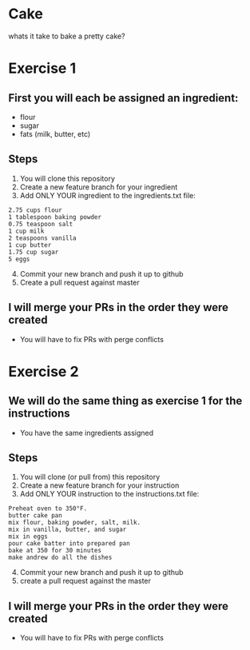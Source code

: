 # Cake
whats it take to bake a pretty cake?

# Exercise 1
## First you will each be assigned an ingredient:
* flour
* sugar
* fats (milk, butter, etc)
## Steps
1) You will clone this repository
2) Create a new feature branch for your ingredient
3) Add ONLY YOUR ingredient to the ingredients.txt file:
```
2.75 cups flour
1 tablespoon baking powder
0.75 teaspoon salt
1 cup milk
2 teaspoons vanilla
1 cup butter
1.75 cup sugar
5 eggs
```
4) Commit your new branch and push it up to github
5) Create a pull request against master
## I will merge your PRs in the order they were created
* You will have to fix PRs with perge conflicts

# Exercise 2
## We will do the same thing as exercise 1 for the instructions
* You have the same ingredients assigned
## Steps
1) You will clone (or pull from) this repository
2) Create a new feature branch for your instruction
3) Add ONLY YOUR instruction to the instructions.txt file:
```
Preheat oven to 350°F.
butter cake pan
mix flour, baking powder, salt, milk.
mix in vanilla, butter, and sugar
mix in eggs
pour cake batter into prepared pan
bake at 350 for 30 minutes
make andrew do all the dishes
```
4) Commit your new branch and push it up to github
5) create a pull request against the master
## I will merge your PRs in the order they were created
* You will have to fix PRs with perge conflicts
